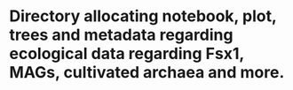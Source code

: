 # Directory allocating notebook, plot, trees and metadata regarding ecological data regarding Fsx1, MAGs, cultivated archaea and more.
